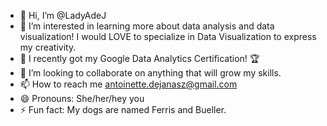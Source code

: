 - 👋 Hi, I’m @LadyAdeJ
- 👀 I’m interested in learning more about data analysis and data visualization! I would LOVE to specialize in Data Visualization to express my creativity.
- 🌱 I recently got my Google Data Analytics Certification! 🏆 
- 💞️ I’m looking to collaborate on anything that will grow my skills.
- 📫 How to reach me antoinette.dejanasz@gmail.com
- 😄 Pronouns: She/her/hey you
- ⚡ Fun fact: My dogs are named Ferris and Bueller.

<!---
LadyAdeJ/LadyAdeJ is a ✨ special ✨ repository because its `README.md` (this file) appears on your GitHub profile.
You can click the Preview link to take a look at your changes.
--->
